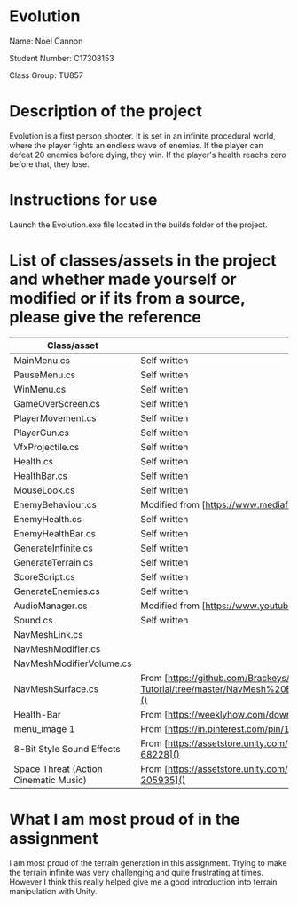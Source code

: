 # Evolution

Name: Noel Cannon

Student Number: C17308153

Class Group: TU857

# Description of the project
Evolution is a first person shooter. It is set in an infinite procedural world, where the player fights an endless wave of enemies. If the player can defeat 20 enemies before dying, they win. If the player's health reachs zero before that, they lose.

# Instructions for use
Launch the Evolution.exe file located in the builds folder of the project.

# List of classes/assets in the project and whether made yourself or modified or if its from a source, please give the reference

| Class/asset | Source |
|-----------|-----------|
| MainMenu.cs | Self written |
| PauseMenu.cs | Self written |
| WinMenu.cs | Self written |
| GameOverScreen.cs | Self written |
| PlayerMovement.cs | Self written |
| PlayerGun.cs | Self written |
| VfxProjectile.cs | Self written |
| Health.cs | Self written |
| HealthBar.cs | Self written |
| MouseLook.cs | Self written |
| EnemyBehaviour.cs | Modified from [https://www.mediafire.com/file/n58m8is65cto3it/EnemyAiTutorial.cs/file]() |
| EnemyHealth.cs | Self written |
| EnemyHealthBar.cs | Self written |
| GenerateInfinite.cs | Self written |
| GenerateTerrain.cs | Self written |
| ScoreScript.cs | Self written |
| GenerateEnemies.cs | Self written |
| AudioManager.cs | Modified from [https://www.youtube.com/c/Brackeys]() (Original link is not working)|
| Sound.cs | Self written ||
| NavMeshLink.cs | |
| NavMeshModifier.cs | |
| NavMeshModifierVolume.cs | |
| NavMeshSurface.cs | From [https://github.com/Brackeys/NavMesh-Tutorial/tree/master/NavMesh%20Example%20Project/Assets/NavMeshComponents/Scripts]() |
| Health-Bar | From [https://weeklyhow.com/downloads/03-06-20/Health-Bar.png]() |
| menu_image 1 | From [https://in.pinterest.com/pin/157696424426592392/]() |
| 8-Bit Style Sound Effects | From [https://assetstore.unity.com/packages/audio/sound-fx/8-bit-style-sound-effects-68228]() |
| Space Threat (Action Cinematic Music) | From [https://assetstore.unity.com/packages/audio/music/space-threat-free-action-music-205935]() |

# What I am most proud of in the assignment

I am most proud of the terrain generation in this assignment. Trying to make the terrain infinite was very challenging and quite frustrating at times. However I think this really helped give me a good introduction into terrain manipulation with Unity.
